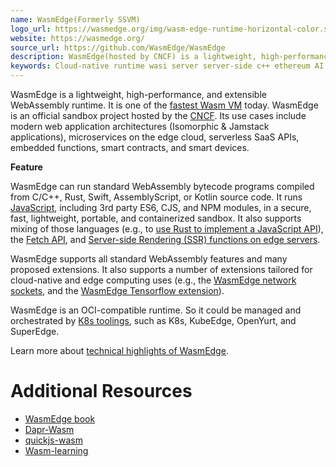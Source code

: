 ```yaml
---
name: WasmEdge(Formerly SSVM)
logo_url: https://wasmedge.org/img/wasm-edge-runtime-horizontal-color.svg
website: https://wasmedge.org/
source_url: https://github.com/WasmEdge/WasmEdge
description: WasmEdge(hosted by CNCF) is a lightweight, high-performance, and extensible WebAssembly runtime.
keywords: Cloud-native runtime wasi server server-side c++ ethereum AI Edge
---
```


WasmEdge is a lightweight, high-performance, and extensible WebAssembly runtime. It is one of the [fastest Wasm VM](https://ieeexplore.ieee.org/document/9214403) today. WasmEdge is an official sandbox project hosted by the [CNCF](https://www.cncf.io/). Its use cases include modern web application architectures (Isomorphic & Jamstack applications), microservices on the edge cloud, serverless SaaS APIs, embedded functions, smart contracts, and smart devices.

**Feature**

WasmEdge can run standard WebAssembly bytecode programs compiled from C/C++, Rust, Swift, AssemblyScript, or Kotlin source code. It runs [JavaScript](https://wasmedge.org/book/en/dev/js.html), including 3rd party ES6, CJS, and NPM modules, in a secure, fast, lightweight, portable, and containerized sandbox. It also supports mixing of those languages (e.g., to [use Rust to implement a JavaScript API](https://wasmedge.org/book/en/dev/js/rust.html)), the [Fetch API](https://wasmedge.org/book/en/dev/js/fetch.html), and [Server-side Rendering (SSR) functions on edge servers](https://wasmedge.org/book/en/dev/js/ssr.html).

WasmEdge supports all standard WebAssembly features and many proposed extensions. It also supports a number of extensions tailored for cloud-native and edge computing uses (e.g., the [WasmEdge network sockets](https://wasmedge.org/book/en/dev/rust/networking.html), and the [WasmEdge Tensorflow extension](https://wasmedge.org/book/en/dev/rust/tensorflow.html)).

WasmEdge is an OCI-compatible runtime. So it could be managed and orchestrated by [K8s toolings](https://wasmedge.org/book/en/kubernetes.html), such as K8s, KubeEdge, OpenYurt, and SuperEdge.

Learn more about [technical highlights of WasmEdge](https://wasmedge.org/book/en/intro/features.html).



# Additional Resources

- [WasmEdge book](https://wasmedge.org/book/en/)
- [Dapr-Wasm](https://github.com/second-state/dapr-wasm)
- [quickjs-wasm](https://github.com/second-state/wasmedge-quickjs)
- [Wasm-learning](https://github.com/second-state/wasm-learning)
